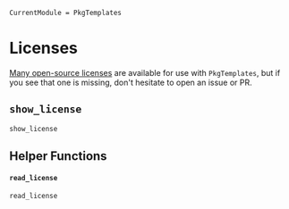 ```@meta
CurrentModule = PkgTemplates
```

# Licenses

[Many open-source licenses](https://github.com/christopher-dG/PkgTemplates.jl/tree/master/licenses)
are available for use with `PkgTemplates`, but if you see that one is missing,
don't hesitate to open an issue or PR.

## `show_license`

```@docs
show_license
```

## Helper Functions

#### `read_license`

```@docs
read_license
```
